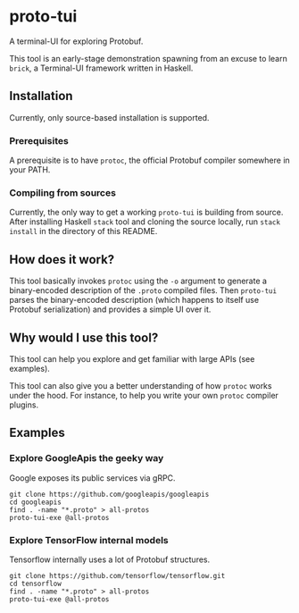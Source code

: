 # proto-tui

A terminal-UI for exploring Protobuf.

This tool is an early-stage demonstration spawning from an excuse to learn
`brick`, a Terminal-UI framework written in Haskell.

## Installation

Currently, only source-based installation is supported.

### Prerequisites

A prerequisite is to have `protoc`, the official Protobuf compiler somewhere in
your PATH.

### Compiling from sources

Currently, the only way to get a working `proto-tui` is building from source.
After installing Haskell `stack` tool and cloning the source locally, run
`stack install` in the directory of this README.

## How does it work?

This tool basically invokes `protoc` using the `-o` argument to generate a
binary-encoded description of the `.proto` compiled files. Then `proto-tui`
parses the binary-encoded description (which happens to itself use Protobuf
serialization) and provides a simple UI over it.

## Why would I use this tool?

This tool can help you explore and get familiar with large APIs (see examples).

This tool can also give you a better understanding of how `protoc` works under
the hood. For instance, to help you write your own `protoc` compiler plugins.

## Examples

### Explore GoogleApis the geeky way

Google exposes its public services via gRPC.

```shell
git clone https://github.com/googleapis/googleapis
cd googleapis
find . -name "*.proto" > all-protos
proto-tui-exe @all-protos
```

### Explore TensorFlow internal models

Tensorflow internally uses a lot of Protobuf structures.

```shell
git clone https://github.com/tensorflow/tensorflow.git
cd tensorflow
find . -name "*.proto" > all-protos
proto-tui-exe @all-protos
```
